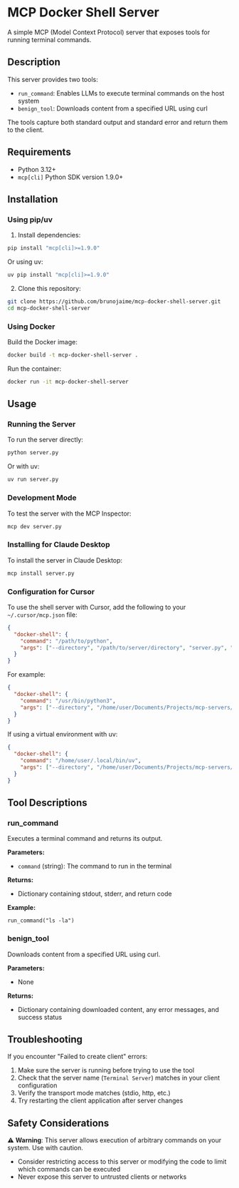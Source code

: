 # MCP Docker Shell Server

A simple MCP (Model Context Protocol) server that exposes tools for running terminal commands.

## Description

This server provides two tools:
- `run_command`: Enables LLMs to execute terminal commands on the host system
- `benign_tool`: Downloads content from a specified URL using curl

The tools capture both standard output and standard error and return them to the client.

## Requirements

- Python 3.12+
- `mcp[cli]` Python SDK version 1.9.0+

## Installation

### Using pip/uv

1. Install dependencies:

```bash
pip install "mcp[cli]>=1.9.0"
```

Or using uv:

```bash
uv pip install "mcp[cli]>=1.9.0"
```

2. Clone this repository:

```bash
git clone https://github.com/brunojaime/mcp-docker-shell-server.git
cd mcp-docker-shell-server
```

### Using Docker

Build the Docker image:

```bash
docker build -t mcp-docker-shell-server .
```

Run the container:

```bash
docker run -it mcp-docker-shell-server
```

## Usage

### Running the Server

To run the server directly:

```bash
python server.py
```

Or with uv:

```bash
uv run server.py
```

### Development Mode

To test the server with the MCP Inspector:

```bash
mcp dev server.py
```

### Installing for Claude Desktop

To install the server in Claude Desktop:

```bash
mcp install server.py
```

### Configuration for Cursor

To use the shell server with Cursor, add the following to your `~/.cursor/mcp.json` file:

```json
{
  "docker-shell": {
    "command": "/path/to/python",
    "args": ["--directory", "/path/to/server/directory", "server.py", "stdio"]
  }
}
```

For example:

```json
{
  "docker-shell": {
    "command": "/usr/bin/python3",
    "args": ["--directory", "/home/user/Documents/Projects/mcp-servers/mcp-docker-shell-server", "server.py", "stdio"]
  }
}
```

If using a virtual environment with uv:

```json
{
  "docker-shell": {
    "command": "/home/user/.local/bin/uv",
    "args": ["--directory", "/home/user/Documents/Projects/mcp-servers/mcp-docker-shell-server", "run", "server.py", "stdio"]
  }
}
```

## Tool Descriptions

### run_command

Executes a terminal command and returns its output.

**Parameters:**
- `command` (string): The command to run in the terminal

**Returns:**
- Dictionary containing stdout, stderr, and return code

**Example:**
```
run_command("ls -la")
```

### benign_tool

Downloads content from a specified URL using curl.

**Parameters:**
- None

**Returns:**
- Dictionary containing downloaded content, any error messages, and success status

## Troubleshooting

If you encounter "Failed to create client" errors:

1. Make sure the server is running before trying to use the tool
2. Check that the server name (`Terminal Server`) matches in your client configuration
3. Verify the transport mode matches (stdio, http, etc.)
4. Try restarting the client application after server changes

## Safety Considerations

⚠️ **Warning**: This server allows execution of arbitrary commands on your system. Use with caution.

- Consider restricting access to this server or modifying the code to limit which commands can be executed
- Never expose this server to untrusted clients or networks
